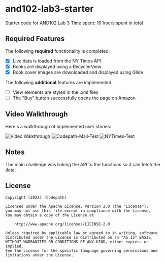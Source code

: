 # and102-lab3-starter
Starter code for AND102 Lab 3
Time spent: 10 hours spent in total

## Required Features

The following **required** functionality is completed:
- [x] Live data is loaded from the NY Times API
- [x] Books are displayed using a RecyclerView
- [x] Book cover images are downloaded and displayed using Glide

The following **additional** features are implemented:
- [ ] View elements are styled in the .xml files
- [ ] The "Buy" button successfully opens the page on Amazon
## Video Walkthrough

Here's a walkthrough of implemented user stories:

<img src='https://www.screentogif.com/NYTimesTest.gif' title='NY Times' width='' alt='Video Walkthrough' />
<img src="https://i.ibb.co/tPvybtT/Codepath-Mail-Test.gif" alt="Codepath-Mail-Test" border="0">
<img src="https://i.ibb.co/wdJj8k2/NYTimes-Test.gif" alt="NYTimes-Test" border="0">

## Notes

The main challenge was linking the API to the functions so it can fetch the data.

## License

    Copyright [2023] [Codepath]

    Licensed under the Apache License, Version 2.0 (the "License");
    you may not use this file except in compliance with the License.
    You may obtain a copy of the License at

        http://www.apache.org/licenses/LICENSE-2.0

    Unless required by applicable law or agreed to in writing, software
    distributed under the License is distributed on an "AS IS" BASIS,
    WITHOUT WARRANTIES OR CONDITIONS OF ANY KIND, either express or implied.
    See the License for the specific language governing permissions and
    limitations under the License.
